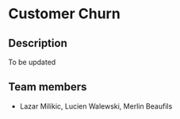 # Customer Churn 

## Description

To be updated

## Team members

- Lazar Milikic, Lucien Walewski, Merlin Beaufils
